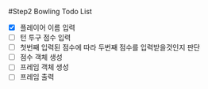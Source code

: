 #Step2 Bowling Todo List
- [x] 플레이어 이름 입력
- [ ] 턴 투구 점수 입력
- [ ] 첫번째 입력된 점수에 따라 두번째 점수를 입력받을것인지 판단
- [ ] 점수 객체 생성
- [ ] 프레임 객체 생성
- [ ] 프레임 출력